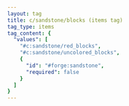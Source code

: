 ```yaml
---
layout: tag
title: c/sandstone/blocks (items tag)
tag_type: items
tag_content: {
  "values": [
    "#c:sandstone/red_blocks",
    "#c:sandstone/uncolored_blocks",
    {
      "id": "#forge:sandstone",
      "required": false
    }
  ]
}
---
```

